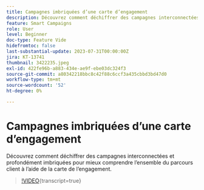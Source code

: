 ```yaml
---
title: Campagnes imbriquées d’une carte d’engagement
description: Découvrez comment déchiffrer des campagnes interconnectées et profondément imbriquées pour mieux comprendre l’ensemble du parcours client à l’aide de la carte de l’engagement.
feature: Smart Campaigns
role: User
level: Beginner
doc-type: Feature Vide
hidefromtoc: false
last-substantial-update: 2023-07-31T00:00:00Z
jira: KT-13741
thumbnail: 3422235.jpeg
exl-id: 422fe96b-a883-434e-ae9f-ebe03dc324f3
source-git-commit: a80342218bbc8c42f88c6ccf3a435cbbd3bd47d0
workflow-type: tm+mt
source-wordcount: '52'
ht-degree: 0%

---
```


# Campagnes imbriquées d’une carte d’engagement

Découvrez comment déchiffrer des campagnes interconnectées et profondément imbriquées pour mieux comprendre l’ensemble du parcours client à l’aide de la carte de l’engagement.

>[!VIDEO](https://video.tv.adobe.com/v/3423295/?learn=on&captions=fre_fr){transcript=true}
